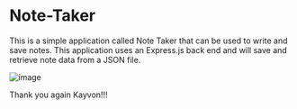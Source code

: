 # Note-Taker

This is a simple application called Note Taker that can be used to write and save notes. This application uses an Express.js back end and will save and retrieve note data from a JSON file.

![image](https://github.com/Wodaloo/Note-Taker/assets/119343529/54992434-c06c-489e-bf5f-8e8e0f48042a)

Thank you again Kayvon!!!

